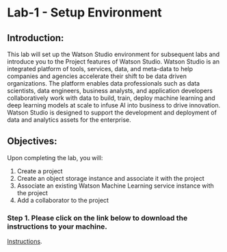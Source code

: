 # Lab-1 - Setup Environment

## Introduction:

This lab will set up the Watson Studio environment for subsequent labs and introduce you to the Project features of Watson Studio.  Watson Studio is an integrated platform of tools, services, data, and meta-data to help companies and agencies accelerate their shift to be data driven organizations.  The platform enables data professionals such as data scientists, data engineers, business analysts, and application developers collaboratively work with data to build, train, deploy machine learning and deep learning models at scale to infuse AI into business to drive innovation. Watson Studio is designed to support the development and deployment of data and analytics assets for the enterprise.  

## Objectives:

Upon completing the lab, you will:
1.	Create a project 
1.	Create an object storage instance and associate it with the project
1.	Associate an existing Watson Machine Learning service instance with the project
1. 	Add a collaborator to the project 

### Step 1.  Please click on the link below to download the instructions to your machine.

[Instructions](https://github.com/bleonardb3/ML_POT_10-30/raw/master/Lab-1/SetupEnvironmentv6.0.pdf).

